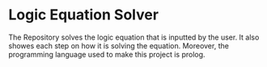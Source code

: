 # Logic Equation Solver

The Repository solves the logic equation that is inputted by the user. It also showes each step on how it is solving the equation. 
Moreover, the programming language used to make this project is prolog. 
